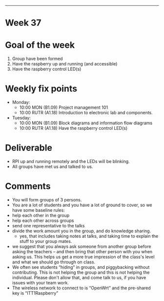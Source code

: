 ---
Week 37
=============

# Goal of the week

1. Group have been formed
2. Have the raspberry up and running (and accessible)
3. Have the raspberry control LED(s)

# Weekly fix points

* Monday: 
  * 10:00 MON (B1.09) Project management 101
  * 10:00 RUTR (A1.18) Introduction to electronic lab and components.
* Tuesday:
  * 10:00 MON (B1.09)  Block diagrams and information flow diagrams
  * 10:00 RUTR (A1.18) Have the raspberry control LED(s)
 
# Deliverable
* RPI up and running remotely and the LEDs will be blinking.
* All groups have met us and talked to us.


# Comments
* You will form groups of 3 persons.
*  You are a lot of students and you have a lot of ground to cover, so we have some baseline rules:
  * help each other in the group
  * help each other across groups
  * send one representative to the talks
  * divide the work amount you in the group, and do knowledge sharing.
    * yes, that includes taking notes at talks, and taking time to explain the stuff to your group mates.
  * we suggest that you always ask someone from another group before asking the teachers – and then bring that other person with you when asking us. This helps us get a more true impression of the class's level and what we should go through on class.
* We often see students “hiding” in groups, and piggybacking without contributing. This is not helping the group and this is not helping the individual. Please don't allow that, and come talk to us, if you have issues with your  team work.
* The wireless network to connect to is “OpenWrt” and the pre-shared key is “ITT1Raspberry”
